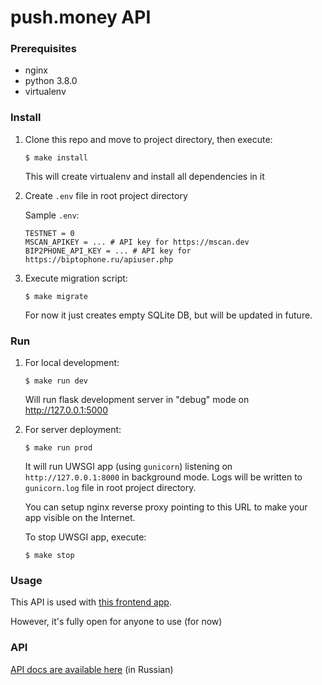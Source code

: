 push.money API
==============


### Prerequisites

- nginx
- python 3.8.0
- virtualenv


### Install

1.  Clone this repo and move to project directory, then execute:

        $ make install

    This will create virtualenv and install all dependencies in it

2.  Create `.env` file in root project directory

    Sample `.env`:

        TESTNET = 0
        MSCAN_APIKEY = ... # API key for https://mscan.dev
        BIP2PHONE_API_KEY = ... # API key for https://biptophone.ru/apiuser.php

3.  Execute migration script:

        $ make migrate

    For now it just creates empty SQLite DB, but will be updated in future.


### Run

1.  For local development:

        $ make run dev

    Will run flask development server in "debug" mode on http://127.0.0.1:5000

2.  For server deployment:

        $ make run prod

    It will run UWSGI app (using `gunicorn`) listening on `http://127.0.0.1:8000` in background mode.
    Logs will be written to `gunicorn.log` file in root project directory.

    You can setup nginx reverse proxy pointing to this URL to make your app visible on the Internet.

    To stop UWSGI app, execute:

        $ make stop


### Usage

This API is used with [this frontend app](https://github.com/foont1ck/push-money-frontend).

However, it's fully open for anyone to use (for now)

### API

[API docs are available here](https://gist.github.com/eternalflow/f80b488516908f3e501f3989d66e0d08) (in Russian)
